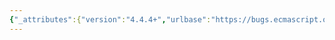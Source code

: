 ```yaml
---
{"_attributes":{"version":"4.4.4+","urlbase":"https://bugs.ecmascript.org/","maintainer":"dherman@mozilla.com"},"bug":{"bug_id":2260,"creation_ts":"2013-11-12 18:42:00 -0800","short_desc":"9.1.10: mis-labelled algorithm steps","delta_ts":"2014-01-27 10:03:24 -0800","product":"Draft for 6th Edition","component":"editorial issue","version":"Rev 21: November 8, 2013 Draft","rep_platform":"All","op_sys":"All","bug_status":"RESOLVED","resolution":"FIXED","priority":"Normal","bug_severity":"normal","everconfirmed":true,"reporter":{"uid":"jmdyck","name":"Michael Dyck"},"assigned_to":{"uid":"allen","name":"Allen Wirfs-Brock"},"long_desc":[{"commentid":6695,"comment_count":0,"who":{"uid":"jmdyck","name":"Michael Dyck"},"bug_when":"2013-11-12 18:42:15 -0800","thetext":"In 9.1.10 \"[[Delete]] (P)\",\nsteps 4-7 say:\n    4. If desc.[[Configurable]] is true, then\n    5. Remove the own property with name P from O.\n    6. Return true.\n    7. Return false.\n\nI think steps 5 and 6 should be indented and labelled 'a' and 'b'."},{"commentid":6716,"comment_count":1,"who":{"uid":"allen","name":"Allen Wirfs-Brock"},"bug_when":"2013-11-13 16:37:31 -0800","thetext":"fixed in rev22 editor's draft"},{"commentid":7054,"comment_count":2,"who":{"uid":"allen","name":"Allen Wirfs-Brock"},"bug_when":"2014-01-27 10:03:24 -0800","thetext":"fixed in Rev22 (January 20, 2013) release"}]}}
---
```

